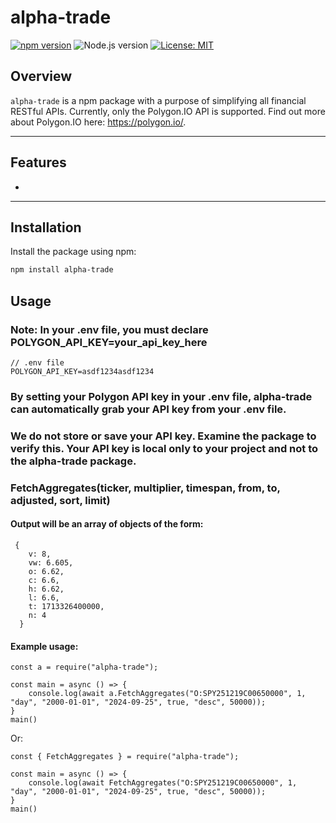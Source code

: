 # alpha-trade

[![npm version](https://badge.fury.io/js/alpha-trade.svg)](https://badge.fury.io/js/alpha-trade)
![Node.js version](https://img.shields.io/badge/node-%3E%3D%2014.0.0-brightgreen)
[![License: MIT](https://img.shields.io/badge/License-MIT-yellow.svg)](https://opensource.org/licenses/MIT)

## Overview

`alpha-trade` is a npm package with a purpose of simplifying all financial RESTful APIs. Currently,
only the Polygon.IO API is supported. Find out more about Polygon.IO here: https://polygon.io/.

---

## Features

 - 

---

## Installation

Install the package using npm:

```bash
npm install alpha-trade
```

## Usage
### Note: In your .env file, you must declare POLYGON_API_KEY=your_api_key_here
```
// .env file
POLYGON_API_KEY=asdf1234asdf1234
```
### By setting your Polygon API key in your .env file, alpha-trade can automatically grab your API key from your .env file.
### We do not store or save your API key. Examine the package to verify this. Your API key is local only to your project and not to the alpha-trade package.
### FetchAggregates(ticker, multiplier, timespan, from, to, adjusted, sort, limit)
#### Output will be an array of objects of the form:
```
 {
    v: 8,
    vw: 6.605,
    o: 6.62,
    c: 6.6,
    h: 6.62,
    l: 6.6,
    t: 1713326400000,
    n: 4
  }
```
#### Example usage:
```
const a = require("alpha-trade");

const main = async () => {
    console.log(await a.FetchAggregates("O:SPY251219C00650000", 1, "day", "2000-01-01", "2024-09-25", true, "desc", 50000));
}
main()

```

Or:

```
const { FetchAggregates } = require("alpha-trade");

const main = async () => {
    console.log(await FetchAggregates("O:SPY251219C00650000", 1, "day", "2000-01-01", "2024-09-25", true, "desc", 50000));
}
main()
```
